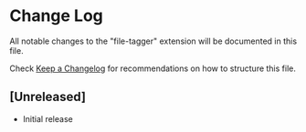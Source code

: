 # Change Log

All notable changes to the "file-tagger" extension will be documented in this file.

Check [Keep a Changelog](http://keepachangelog.com/) for recommendations on how to structure this file.

## [Unreleased]

- Initial release